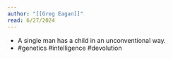 ```yaml
---
author: "[[Greg Eagan]]"
read: 6/27/2024
---
```

- A single man has a child in an unconventional way.
- #genetics #intelligence #devolution 